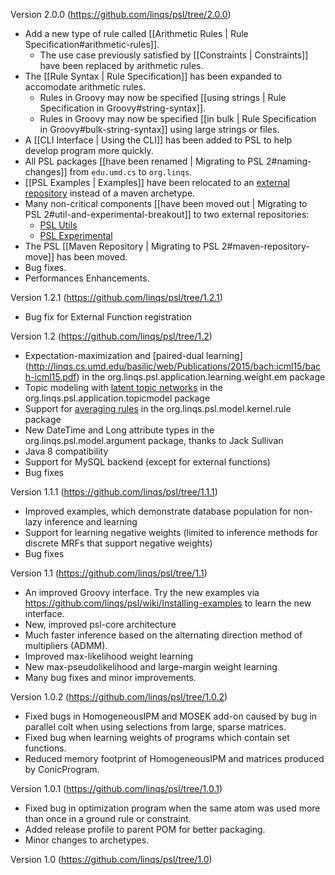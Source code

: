 Version 2.0.0 (https://github.com/linqs/psl/tree/2.0.0)
   - Add a new type of rule called [[Arithmetic Rules | Rule Specification#arithmetic-rules]].
      - The use case previously satisfied by [[Constraints | Constraints]] have been replaced by arithmetic rules.
   - The [[Rule Syntax | Rule Specification]] has been expanded to accomodate arithmetic rules.
      - Rules in Groovy may now be specified [[using strings | Rule Specification in Groovy#string-syntax]].
      - Rules in Groovy may now be specified [[in bulk | Rule Specification in Groovy#bulk-string-syntax]] using large strings or files.
   - A [[CLI Interface | Using the CLI]] has been added to PSL to help develop program more quickly.
   - All PSL packages [[have been renamed | Migrating to PSL 2#naming-changes]] from `edu.umd.cs` to `org.linqs`.
   - [[PSL Examples | Examples]] have been relocated to an [external repository](https://bitbucket.org/linqs/psl-examples) instead of a maven archetype.
   - Many non-critical components [[have been moved out | Migrating to PSL 2#util-and-experimental-breakout]] to two external repositories:
      - [PSL Utils](https://github.com/linqs/psl-utils)
      - [PSL Experimental](https://github.com/linqs/psl-experimental)
   - The PSL [[Maven Repository | Migrating to PSL 2#maven-repository-move]] has been moved.
   - Bug fixes.
   - Performances Enhancements.

Version 1.2.1 (https://github.com/linqs/psl/tree/1.2.1)
* Bug fix for External Function registration 

Version 1.2 (https://github.com/linqs/psl/tree/1.2)

* Expectation-maximization and [paired-dual learning] (http://linqs.cs.umd.edu/basilic/web/Publications/2015/bach:icml15/bach-icml15.pdf) in the org.linqs.psl.application.learning.weight.em package
* Topic modeling with [latent topic networks](http://linqs.cs.umd.edu/basilic/web/Publications/2015/foulds:icml15/Foulds2015LatentTopicNetworks.pdf) in the org.linqs.psl.application.topicmodel package
* Support for [averaging rules](http://www.cs.utexas.edu/users/ml/papers/beltagy.acl14.pdf) in the org.linqs.psl.model.kernel.rule package
* New DateTime and Long attribute types in the org.linqs.psl.model.argument package, thanks to Jack Sullivan
* Java 8 compatibility
* Support for MySQL backend (except for external functions)
* Bug fixes

Version 1.1.1 (https://github.com/linqs/psl/tree/1.1.1)

* Improved examples, which demonstrate database population for non-lazy inference and learning
* Support for learning negative weights (limited to inference methods for discrete MRFs that support negative weights)
* Bug fixes

Version 1.1 (https://github.com/linqs/psl/tree/1.1)

* An improved Groovy interface. Try the new examples via https://github.com/linqs/psl/wiki/Installing-examples to learn the new interface.
* New, improved psl-core architecture
* Much faster inference based on the alternating direction method of multipliers (ADMM).
* Improved max-likelihood weight learning
* New max-pseudolikelihood and large-margin weight learning
* Many bug fixes and minor improvements.

Version 1.0.2 (https://github.com/linqs/psl/tree/1.0.2)

* Fixed bugs in HomogeneousIPM and MOSEK add-on caused by bug in parallel colt when using selections from large, sparse matrices.
* Fixed bug when learning weights of programs which contain set functions.
* Reduced memory footprint of HomogeneousIPM and matrices produced by ConicProgram.

Version 1.0.1 (https://github.com/linqs/psl/tree/1.0.1)

* Fixed bug in optimization program when the same atom was used more than once in a ground rule or constraint.
* Added release profile to parent POM for better packaging.
* Minor changes to archetypes.

Version 1.0 (https://github.com/linqs/psl/tree/1.0)
